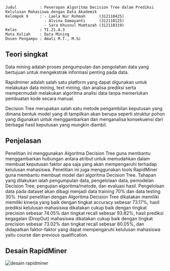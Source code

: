 ```
Judul          : Penerapan Algoritma Decision Tree dalam Prediksi Kelulusan Mahasiswa dengan Data Akademik
Kelompok 9     : - Laela Nur Rohmah      (312110425)
                 - Alvina Damayanti      (312110125)
                 - Sara Khusnul Mumtazah (312110319)
Kelas          : TI.21.A.3
Mata Kuliah    : Data Mining
Dosen Pengampu : Amali M.T., M.Sc
```

## Teori singkat
Data mining adalah proses pengumpulan dan pengolahan data yang bertujuan untuk mengekstrak informasi penting pada data.

Rapidminer adalah salah satu platform yang dapat digunakan untuk melakukan data mining, text mining, dan analisa prediksi 
serta mempermudah melakukan algoritma analisi data tanpa memerlukan pembuatan kode secara manual.

Decision Tree merupakan salah satu metode pengambilan keputusan yang dimana bentuk model yang di tampilkan akan berupa 
seperti struktur pohon yang digunakan untuk menggambarkan dan menganalisa konsekuensi dari berbagai hasil keputusan yang mungkin diambil.

## Penjelasan
Penelitian ini menggunakan Algoritma Decision Tree guna membantu menggambarkan hubungan antara atribut  untuk memudahkan 
dalam membuat keputusan faktor apa saja yang akan mempengaruhi terhadap  kelulusan mahasiswa. Penelitian ini juga menggunakan 
tools RapidMiner guna membantu membuat model dari algoritma Decision Tree. Tahapan yang dilakukan ialah pengumpulan data, pengelolaan data, 
pemodelan Decision Tree, pengujian algoritma/metode, dan evaluasi hasil. Pengelolaan data pada dataset akan dibagi menjadi data training 70% dan 
data testing 30%. Hasil penelitian dengan Algoritma Decision Tree dikatakan memiliki memiliki kinerja yang baik dengan tingkat accuracy sebesar 73.17%, 
hasil prediksi kelulusan mahasiswa dikatakan cukup baik dengan tingkat precision sebesar 74.05% dan tingkat recall sebesar 93.82%, 
hasil prediksi kegagalan (DropOut) mahasiswa dikatakan cukup baik dengan tingkat precision sebesar 73.02% dan tingkat recall sebesar 80.05%, 
dan didapatkan faktor-faktor yang dapat mempengaruhi kelulusan mahasiswa yaitu course  dan previous qualification.

## Desain RapidMiner
![desain rapidminer](https://github.com/laelanur21/Prediksi_Kelulusan_Mahasiswa_dengan_Decision_Tree/assets/96130416/317e286f-7b67-487f-a097-5592881a56e1)

## 
